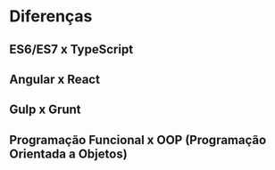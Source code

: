 # Diferenças

## ES6/ES7 x TypeScript

## Angular x React

## Gulp x Grunt

## Programação Funcional x OOP (Programação Orientada a Objetos)